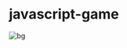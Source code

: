 # javascript-game
![bg](https://github.com/rida029/javascript-game/assets/114281431/9adefeff-04ea-4a71-a55a-fe2f7f44ee40)
